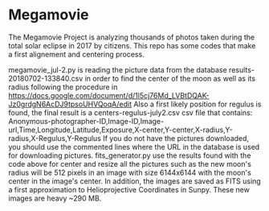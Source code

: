 # Megamovie
The Megamovie Project is analyzing thousands of photos taken during the total solar eclipse in 2017 by citizens. This repo has some codes that make a first alignement and centering process.

megamovie_jul-2.py is reading the picture data from the database results-20180702-133840.csv in order to find the center of the moon as well as its radius following the procedure in https://docs.google.com/document/d/1l5cj76Md_LVBtDQAK-Jz0grdgN6AcDJ9tpsoUHVQoqA/edit Also a first likely position for regulus is found, the final result is a centers-regulus-july2.csv csv file that contains:
Anonymous-photographer-ID,Image-ID,Image-url,Time,Longitude,Latitude,Exposure,X-center,Y-center,X-radius,Y-radius,X-Regulus,Y-Regulus
If you do not have the pictures downloaded, you should use the commented lines where the URL in the database is used for downloading pictures.
fits_generator.py use the results found with the code above for center and resize all the pictures such as the new moon's radius will be 512 pixels in an image with size 6144x6144 with the moon's center in the image's center. In addition, the images are saved as FITS using a first approximation to Helioprojective Coordinates in Sunpy. These new images are heavy ~290 MB.
